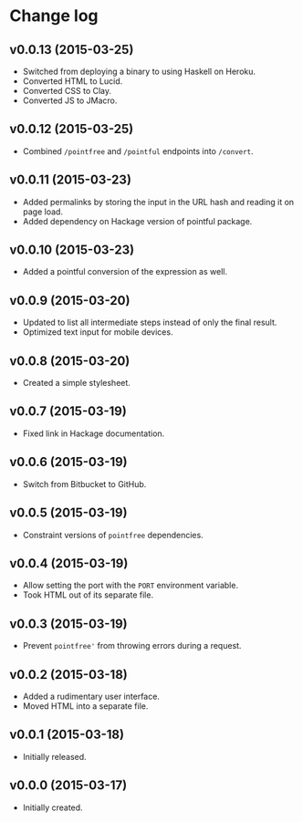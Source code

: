 # Change log

## v0.0.13 (2015-03-25)

-   Switched from deploying a binary to using Haskell on Heroku.
-   Converted HTML to Lucid.
-   Converted CSS to Clay.
-   Converted JS to JMacro.

## v0.0.12 (2015-03-25)

-   Combined `/pointfree` and `/pointful` endpoints into `/convert`.

## v0.0.11 (2015-03-23)

-   Added permalinks by storing the input in the URL hash and reading it on
    page load.
-   Added dependency on Hackage version of pointful package.

## v0.0.10 (2015-03-23)

-   Added a pointful conversion of the expression as well.

## v0.0.9 (2015-03-20)

-   Updated to list all intermediate steps instead of only the final result.
-   Optimized text input for mobile devices.

## v0.0.8 (2015-03-20)

-   Created a simple stylesheet.

## v0.0.7 (2015-03-19)

-   Fixed link in Hackage documentation.

## v0.0.6 (2015-03-19)

-   Switch from Bitbucket to GitHub.

## v0.0.5 (2015-03-19)

-   Constraint versions of `pointfree` dependencies.

## v0.0.4 (2015-03-19)

-   Allow setting the port with the `PORT` environment variable.
-   Took HTML out of its separate file.

## v0.0.3 (2015-03-19)

-   Prevent `pointfree'` from throwing errors during a request.

## v0.0.2 (2015-03-18)

-   Added a rudimentary user interface.
-   Moved HTML into a separate file.

## v0.0.1 (2015-03-18)

-   Initially released.

## v0.0.0 (2015-03-17)

-   Initially created.
